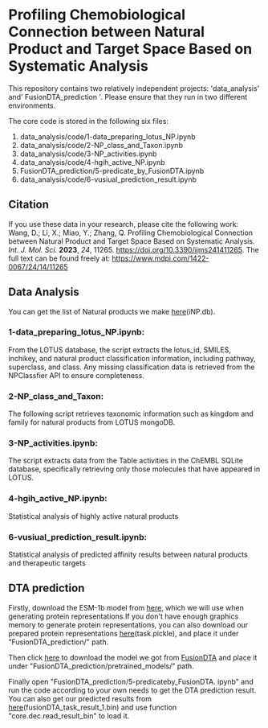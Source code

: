# Profiling Chemobiological Connection between Natural Product and Target Space Based on Systematic Analysis
This repository contains two relatively independent projects: 'data_analysis' and' FusionDTA_prediction '. Please ensure that they run in two different environments.

The core code is stored in the following six files:
1. data_analysis/code/1-data_preparing_lotus_NP.ipynb
2. data_analysis/code/2-NP_class_and_Taxon.ipynb
3. data_analysis/code/3-NP_activities.ipynb
4. data_analysis/code/4-hgih_active_NP.ipynb
5. FusionDTA_prediction/5-predicate_by_FusionDTA.ipynb
6. data_analysis/code/6-vusiual_prediction_result.ipynb

## Citation
If you use these data in your research, please cite the following work:
Wang, D.; Li, X.; Miao, Y.; Zhang, Q. Profiling Chemobiological Connection between Natural Product and Target Space Based on Systematic Analysis. *Int. J. Mol. Sci.* **2023**, *24*, 11265. https://doi.org/10.3390/ijms241411265.
The full text can be found freely at: https://www.mdpi.com/1422-0067/24/14/11265

## Data Analysis
You can get the list of Natural products we make [here](https://zenodo.org/record/8047527)(iNP.db).

### 1-data_preparing_lotus_NP.ipynb: 

From the LOTUS database, the script extracts the lotus_id, SMILES, inchikey, and natural product classification information, including pathway, superclass, and class. Any missing classification data is retrieved from the NPClassfier API to ensure completeness.

### 2-NP_class_and_Taxon:

The following script retrieves taxonomic information such as kingdom and family for natural products from LOTUS mongoDB.

### 3-NP_activities.ipynb:


The script extracts data from the Table activities in the ChEMBL SQLite database, specifically retrieving only those molecules that have appeared in LOTUS.

### 4-hgih_active_NP.ipynb:

Statistical analysis of highly active natural products


### 6-vusiual_prediction_result.ipynb:

Statistical analysis of predicted affinity results between natural products and therapeutic targets

## DTA prediction
Firstly, download the ESM-1b model from [here](https://github.com/facebookresearch/esm), which we will use when generating protein representations.If you don't have enough graphics memory to generate protein representations, you can also download our prepared protein representations [here](https://zenodo.org/record/8047527)(task.pickle), and place it under "FusionDTA_prediction/" path.

Then click [here](https://drive.google.com/file/d/1FfFLPhM2-97qvgkzcTiU30PluRPCm6vU/view) to download the model we got from [FusionDTA](https://github.com/yuanweining/FusionDTA) and place it under "FusionDTA_prediction/pretrained_models/" path. 

Finally open "FusionDTA_prediction/5-predicateby_FusionDTA. ipynb" and run the code according to your own needs to get the DTA prediction result. You can also get our predicted results from [here](https://zenodo.org/record/8047527)(fusionDTA_task_result_1.bin) and use function "core.dec.read_result_bin" to load it.

